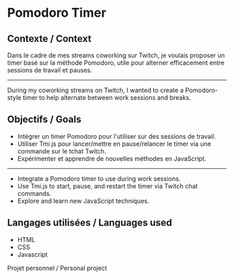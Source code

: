 # Pomodoro Timer

## Contexte / Context

Dans le cadre de mes streams coworking sur Twitch, je voulais proposer un timer basé sur la méthode Pomodoro, utile pour alterner efficacement entre sessions de travail et pauses.

------------------------------------------------------------------------------------------------------------------------------------------------------------------------
During my coworking streams on Twitch, I wanted to create a Pomodoro-style timer to help alternate between work sessions and breaks.

## Objectifs / Goals

- Intégrer un timer Pomodoro pour l'utiliser sur des sessions de travail.
- Utiliser Tmi.js pour lancer/mettre en pause/relancer le timer via une commande sur le tchat Twitch.
- Expérimenter et apprendre de nouvelles méthodes en JavaScript.
-------------------------------------------------------------------------------------------------------------------------------------------------------------------------
  
- Integrate a Pomodoro timer to use during work sessions.
- Use Tmi.js to start, pause, and restart the timer via Twitch chat commands.
- Explore and learn new JavaScript techniques.

## Langages utilisées / Languages used 

- HTML
- CSS
- Javascript

Projet personnel / Personal project
